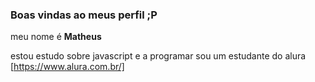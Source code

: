 ### Boas vindas ao meus perfil ;P

meu nome é **Matheus**

estou estudo sobre javascript e a programar 
sou um estudante do alura [https://www.alura.com.br/]
